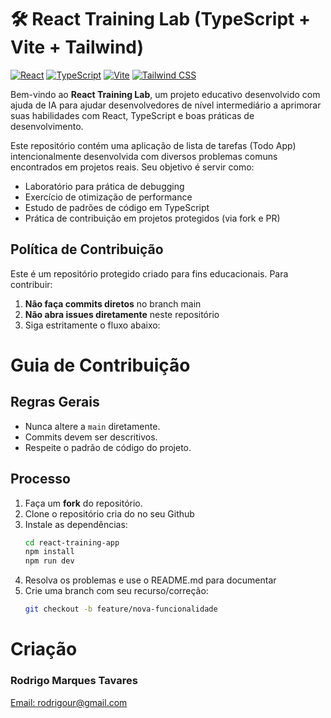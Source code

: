 # 🛠️ React Training Lab (TypeScript + Vite + Tailwind)

[![React](https://img.shields.io/badge/React-18.2.0-blue)](https://reactjs.org/)
[![TypeScript](https://img.shields.io/badge/TypeScript-5.0.0-blue)](https://www.typescriptlang.org/)
[![Vite](https://img.shields.io/badge/Vite-4.4.0-purple)](https://vitejs.dev/)
[![Tailwind CSS](https://img.shields.io/badge/Tailwind_CSS-3.3.0-blue)](https://tailwindcss.com/)

Bem-vindo ao **React Training Lab**, um projeto educativo desenvolvido com ajuda de IA para ajudar desenvolvedores de nível intermediário a aprimorar suas habilidades com React, TypeScript e boas práticas de desenvolvimento.

Este repositório contém uma aplicação de lista de tarefas (Todo App) intencionalmente desenvolvida com diversos problemas comuns encontrados em projetos reais. Seu objetivo é servir como:

- Laboratório para prática de debugging
- Exercício de otimização de performance
- Estudo de padrões de código em TypeScript
- Prática de contribuição em projetos protegidos (via fork e PR)

## Política de Contribuição

Este é um repositório protegido criado para fins educacionais. Para contribuir:

1. **Não faça commits diretos** no branch main
2. **Não abra issues diretamente** neste repositório
3. Siga estritamente o fluxo abaixo:

# Guia de Contribuição

## Regras Gerais
- Nunca altere a `main` diretamente.
- Commits devem ser descritivos.
- Respeite o padrão de código do projeto.

## Processo
1. Faça um **fork** do repositório.
2. Clone o repositório cria do no seu Github
3. Instale as dependências:
    ```sh
    cd react-training-app
    npm install
    npm run dev
4. Resolva os problemas e use o README.md para documentar
5. Crie uma branch com seu recurso/correção:
   ```sh
   git checkout -b feature/nova-funcionalidade

# Criação
### Rodrigo Marques Tavares

[Email: rodrigour@gmail.com](rodrigour@gmail.com)